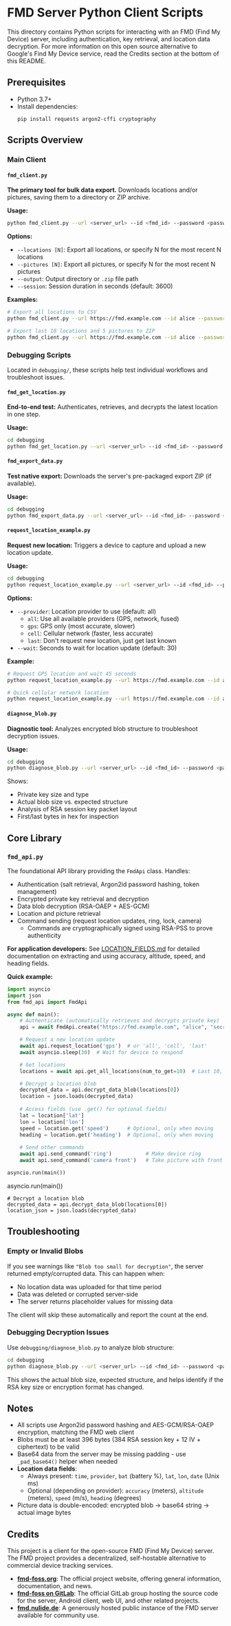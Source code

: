 # FMD Server Python Client Scripts

This directory contains Python scripts for interacting with an FMD (Find My Device) server, including authentication, key retrieval, and location data decryption.
For more information on this open source alternative to Google's Find My Device service, read the Credits section at the bottom of this README.

## Prerequisites
- Python 3.7+
- Install dependencies:
  ```
  pip install requests argon2-cffi cryptography
  ```

## Scripts Overview

### Main Client

#### `fmd_client.py`
**The primary tool for bulk data export.** Downloads locations and/or pictures, saving them to a directory or ZIP archive.

**Usage:**
```bash
python fmd_client.py --url <server_url> --id <fmd_id> --password <password> --output <path> [--locations [N]] [--pictures [N]]
```

**Options:**
- `--locations [N]`: Export all locations, or specify N for the most recent N locations
- `--pictures [N]`: Export all pictures, or specify N for the most recent N pictures
- `--output`: Output directory or `.zip` file path
- `--session`: Session duration in seconds (default: 3600)

**Examples:**
```bash
# Export all locations to CSV
python fmd_client.py --url https://fmd.example.com --id alice --password secret --output data --locations

# Export last 10 locations and 5 pictures to ZIP
python fmd_client.py --url https://fmd.example.com --id alice --password secret --output export.zip --locations 10 --pictures 5
```

### Debugging Scripts

Located in `debugging/`, these scripts help test individual workflows and troubleshoot issues.

#### `fmd_get_location.py`
**End-to-end test:** Authenticates, retrieves, and decrypts the latest location in one step.

**Usage:**
```bash
cd debugging
python fmd_get_location.py --url <server_url> --id <fmd_id> --password <password>
```

#### `fmd_export_data.py`
**Test native export:** Downloads the server's pre-packaged export ZIP (if available).

**Usage:**
```bash
cd debugging
python fmd_export_data.py --url <server_url> --id <fmd_id> --password <password> --output export.zip
```

#### `request_location_example.py`
**Request new location:** Triggers a device to capture and upload a new location update.

**Usage:**
```bash
cd debugging
python request_location_example.py --url <server_url> --id <fmd_id> --password <password> [--provider all|gps|cell|last] [--wait SECONDS]
```

**Options:**
- `--provider`: Location provider to use (default: all)
  - `all`: Use all available providers (GPS, network, fused)
  - `gps`: GPS only (most accurate, slower)
  - `cell`: Cellular network (faster, less accurate)
  - `last`: Don't request new location, just get last known
- `--wait`: Seconds to wait for location update (default: 30)

**Example:**
```bash
# Request GPS location and wait 45 seconds
python request_location_example.py --url https://fmd.example.com --id alice --password secret --provider gps --wait 45

# Quick cellular network location
python request_location_example.py --url https://fmd.example.com --id alice --password secret --provider cell --wait 20
```

#### `diagnose_blob.py`
**Diagnostic tool:** Analyzes encrypted blob structure to troubleshoot decryption issues.

**Usage:**
```bash
cd debugging
python diagnose_blob.py --url <server_url> --id <fmd_id> --password <password>
```

Shows:
- Private key size and type
- Actual blob size vs. expected structure
- Analysis of RSA session key packet layout
- First/last bytes in hex for inspection

## Core Library

### `fmd_api.py`
The foundational API library providing the `FmdApi` class. Handles:
- Authentication (salt retrieval, Argon2id password hashing, token management)
- Encrypted private key retrieval and decryption
- Data blob decryption (RSA-OAEP + AES-GCM)
- Location and picture retrieval
- Command sending (request location updates, ring, lock, camera)
  - Commands are cryptographically signed using RSA-PSS to prove authenticity

**For application developers:** See [LOCATION_FIELDS.md](LOCATION_FIELDS.md) for detailed documentation on extracting and using accuracy, altitude, speed, and heading fields.

**Quick example:**
```python
import asyncio
import json
from fmd_api import FmdApi

async def main():
    # Authenticate (automatically retrieves and decrypts private key)
    api = await FmdApi.create("https://fmd.example.com", "alice", "secret")

    # Request a new location update
    await api.request_location('gps')  # or 'all', 'cell', 'last'
    await asyncio.sleep(30)  # Wait for device to respond

    # Get locations
    locations = await api.get_all_locations(num_to_get=10)  # Last 10, or -1 for all

    # Decrypt a location blob
    decrypted_data = api.decrypt_data_blob(locations[0])
    location = json.loads(decrypted_data)
    
    # Access fields (use .get() for optional fields)
    lat = location['lat']
    lon = location['lon']
    speed = location.get('speed')      # Optional, only when moving
    heading = location.get('heading')  # Optional, only when moving
    
    # Send other commands
    await api.send_command('ring')           # Make device ring
    await api.send_command('camera front')   # Take picture with front camera

asyncio.run(main())
```
asyncio.run(main())
```
# Decrypt a location blob
decrypted_data = api.decrypt_data_blob(locations[0])
location_json = json.loads(decrypted_data)
```

## Troubleshooting

### Empty or Invalid Blobs
If you see warnings like `"Blob too small for decryption"`, the server returned empty/corrupted data. This can happen when:
- No location data was uploaded for that time period
- Data was deleted or corrupted server-side
- The server returns placeholder values for missing data

The client will skip these automatically and report the count at the end.

### Debugging Decryption Issues
Use `debugging/diagnose_blob.py` to analyze blob structure:
```bash
cd debugging
python diagnose_blob.py --url <server_url> --id <fmd_id> --password <password>
```

This shows the actual blob size, expected structure, and helps identify if the RSA key size or encryption format has changed.

## Notes
- All scripts use Argon2id password hashing and AES-GCM/RSA-OAEP encryption, matching the FMD web client
- Blobs must be at least 396 bytes (384 RSA session key + 12 IV + ciphertext) to be valid
- Base64 data from the server may be missing padding - use `_pad_base64()` helper when needed
- **Location data fields**:
  - Always present: `time`, `provider`, `bat` (battery %), `lat`, `lon`, `date` (Unix ms)
  - Optional (depending on provider): `accuracy` (meters), `altitude` (meters), `speed` (m/s), `heading` (degrees)
- Picture data is double-encoded: encrypted blob → base64 string → actual image bytes

## Credits

This project is a client for the open-source FMD (Find My Device) server. The FMD project provides a decentralized, self-hostable alternative to commercial device tracking services.

- **[fmd-foss.org](https://fmd-foss.org/)**: The official project website, offering general information, documentation, and news.
- **[fmd-foss on GitLab](https://gitlab.com/fmd-foss)**: The official GitLab group hosting the source code for the server, Android client, web UI, and other related projects.
- **[fmd.nulide.de](https://fmd.nulide.de/)**: A generously hosted public instance of the FMD server available for community use.